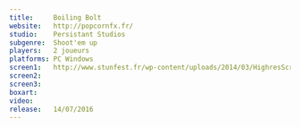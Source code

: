 ```yaml
---
title:     Boiling Bolt
website:   http://popcornfx.fr/
studio:    Persistant Studios
subgenre:  Shoot'em up
players:   2 joueurs
platforms: PC Windows
screen1:   http://www.stunfest.fr/wp-content/uploads/2014/03/HighresScreenshot00014.png
screen2:  
screen3:   
boxart:    
video:
release:   14/07/2016
---
```

